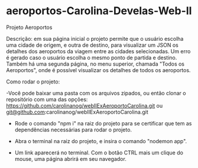 ﻿# aeroportos-Carolina-Develas-Web-II
Projeto Aeroportos

Descrição: em sua página inicial o projeto permite que o usuário escolha uma cidade de origem, e outra de destino, para visualizar um JSON os detalhes dos aeroportos da viagem entre as cidades selecionadas. 
Um erro é gerado caso o usuário escolha o mesmo ponto de partida e destino.
Também há uma segunda página, no menu superior, chamada "Todos os Aeroportos", onde é possível visualizar os detalhes de todos os aeroportos.


Como rodar o projeto:

-Você pode baixar uma pasta com os arquivos zipados, ou então clonar o repositório com uma das opções: 
  https://github.com/carolinanog/webIIExAeroportoCarolina.git 
ou
  git@github.com:carolinanog/webIIExAeroportoCarolina.git

- Rode o comando "npm i" na raiz do projeto para se certificar que tem as dependências necessárias para rodar o projeto.

- Abra o terminal na raiz do projeto, e insira o comando "nodemon app".

- Um link aparecerá no terminal. Com o botão CTRL mais um clique do mouse, uma página abrirá em seu navegador.

